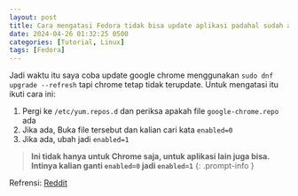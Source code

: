 ```yaml
---
layout: post
title: Cara mengatasi Fedora tidak bisa update aplikasi padahal sudah ada repository nya
date: 2024-04-26 01:32:25 0500
categories: [Tutorial, Linux]
tags: [Fedora]
---
```

Jadi waktu itu saya coba update google chrome menggunakan `sudo dnf upgrade --refresh` tapi  chrome tetap tidak terupdate. Untuk mengatasi itu ikuti cara ini:

1. Pergi ke `/etc/yum.repos.d` dan periksa apakah file `google-chrome.repo` ada
2. Jika ada, Buka file tersebut dan kalian cari kata `enabled=0`
3. Jika ada, ubah jadi `enabled=1`

> **Ini tidak hanya untuk Chrome saja, untuk aplikasi lain juga bisa. <br>Intinya kalian ganti `enabled=0` jadi `enabled=1`**
{: .prompt-info }

Refrensi: [Reddit](https://www.reddit.com/r/Fedora/comments/ess2r4/my_chrome_doesnt_get_updated_via_dnf/)
